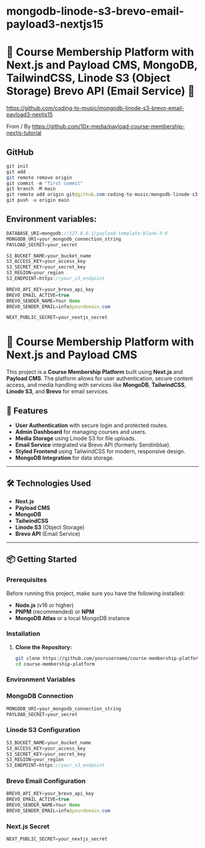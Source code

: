 # mongodb-linode-s3-brevo-email-payload3-nextjs15

# 🚀 Course Membership Platform with Next.js and Payload CMS, MongoDB, TailwindCSS, Linode S3 (Object Storage) Brevo API (Email Service) 🚀

https://github.com/coding-to-music/mongodb-linode-s3-brevo-email-payload3-nextjs15

From / By https://github.com/10x-media/payload-course-membership-nextjs-tutorial

## GitHub

```java
git init
git add .
git remote remove origin
git commit -m "first commit"
git branch -M main
git remote add origin git@github.com:coding-to-music/mongodb-linode-s3-brevo-email-payload3-nextjs15.git
git push -u origin main
```

## Environment variables:

```java
DATABASE_URI=mongodb://127.0.0.1/payload-template-blank-3-0
MONGODB_URI=your_mongodb_connection_string
PAYLOAD_SECRET=your_secret

S3_BUCKET_NAME=your_bucket_name
S3_ACCESS_KEY=your_access_key
S3_SECRET_KEY=your_secret_key
S3_REGION=your_region
S3_ENDPOINT=https://your_s3_endpoint

BREVO_API_KEY=your_brevo_api_key
BREVO_EMAIL_ACTIVE=true
BREVO_SENDER_NAME=Your Name
BREVO_SENDER_EMAIL=info@yourdomain.com

NEXT_PUBLIC_SECRET=your_nextjs_secret
```

# 🚀 Course Membership Platform with Next.js and Payload CMS

This project is a **Course Membership Platform** built using **Next.js** and **Payload CMS**. The platform allows for user authentication, secure content access, and media handling with services like **MongoDB**, **TailwindCSS**, **Linode S3**, and **Brevo** for email services.

## 🚀 Features

- **User Authentication** with secure login and protected routes.
- **Admin Dashboard** for managing courses and users.
- **Media Storage** using Linode S3 for file uploads.
- **Email Service** integrated via Brevo API (formerly Sendinblue).
- **Styled Frontend** using TailwindCSS for modern, responsive design.
- **MongoDB Integration** for data storage.

---

## 🛠️ Technologies Used

- **Next.js**
- **Payload CMS**
- **MongoDB**
- **TailwindCSS**
- **Linode S3** (Object Storage)
- **Brevo API** (Email Service)

---

## 📦 Getting Started

### Prerequisites

Before running this project, make sure you have the following installed:

- **Node.js** (v16 or higher)
- **PNPM** (recommended) or **NPM**
- **MongoDB Atlas** or a local MongoDB instance

### Installation

1. **Clone the Repository:**

   ```bash
   git clone https://github.com/yourusername/course-membership-platform.git
   cd course-membership-platform
   ```

### Environment Variables

### MongoDB Connection

```java
MONGODB_URI=your_mongodb_connection_string
PAYLOAD_SECRET=your_secret
```

### Linode S3 Configuration

```java
S3_BUCKET_NAME=your_bucket_name
S3_ACCESS_KEY=your_access_key
S3_SECRET_KEY=your_secret_key
S3_REGION=your_region
S3_ENDPOINT=https://your_s3_endpoint
```

### Brevo Email Configuration

```java
BREVO_API_KEY=your_brevo_api_key
BREVO_EMAIL_ACTIVE=true
BREVO_SENDER_NAME=Your Name
BREVO_SENDER_EMAIL=info@yourdomain.com
```

### Next.js Secret

```java
NEXT_PUBLIC_SECRET=your_nextjs_secret
```
